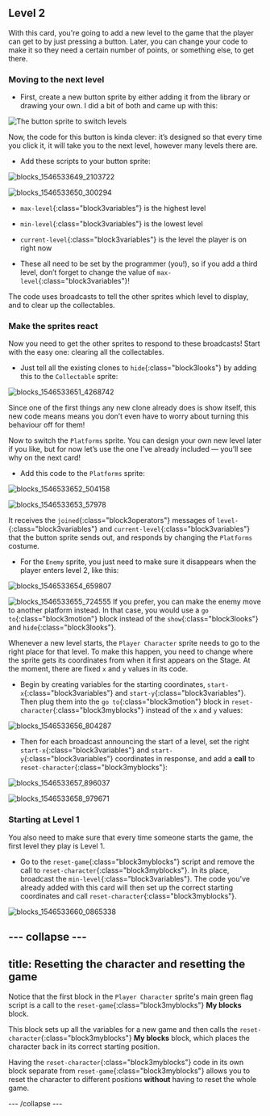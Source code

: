 ## Level 2

With this card, you're going to add a new level to the game that the player can get to by just pressing a button. Later, you can change your code to make it so they need a certain number of points, or something else, to get there.

### Moving to the next level

+ First, create a new button sprite by either adding it from the library or drawing your own. I did a bit of both and came up with this: 

![The button sprite to switch levels](images/levelButton.png)

Now, the code for this button is kinda clever: it’s designed so that every time you click it, it will take you to the next level, however many levels there are.

+ Add these scripts to your button sprite: 

![blocks_1546533649_2103722](images/blocks_1546533649_2103722.png)

![blocks_1546533650_300294](images/blocks_1546533650_300294.png)
 
+ `max-level`{:class="block3variables"} is the highest level
+ `min-level`{:class="block3variables"} is the lowest level
+ `current-level`{:class="block3variables"} is the level the player is on right now

+ These all need to be set by the programmer \(you!\), so if you add a third level, don’t forget to change the value of `max-level`{:class="block3variables"}!

The code uses broadcasts to tell the other sprites which level to display, and to clear up the collectables.

### Make the sprites react

Now you need to get the other sprites to respond to these broadcasts! Start with the easy one: clearing all the collectables.  

+ Just tell all the existing clones to `hide`{:class="block3looks"} by adding this to the `Collectable` sprite: 

![blocks_1546533651_4268742](images/blocks_1546533651_4268742.png)

Since one of the first things any new clone already does is show itself, this new code means means you don’t even have to worry about turning this behaviour off for them!

Now to switch the `Platforms` sprite. You can design your own new level later if you like, but for now let’s use the one I’ve already included — you’ll see why on the next card! 

+ Add this code to the `Platforms` sprite:

![blocks_1546533652_504158](images/blocks_1546533652_504158.png)

![blocks_1546533653_57978](images/blocks_1546533653_57978.png)

It receives the `joined`{:class="block3operators"} messages of `level-`{:class="block3variables"} and `current-level`{:class="block3variables"} that the button sprite sends out, and responds by changing the `Platforms` costume. 

+ For the `Enemy` sprite, you just need to make sure it disappears when the player enters level 2, like this: 

![blocks_1546533654_659807](images/blocks_1546533654_659807.png)

![blocks_1546533655_724555](images/blocks_1546533655_724555.png)
If you prefer, you can make the enemy move to another platform instead. In that case, you would use a `go to`{:class="block3motion"} block instead of the `show`{:class="block3looks"} and `hide`{:class="block3looks"}.

Whenever a new level starts, the `Player Character` sprite needs to go to the right place for that level. To make this happen, you need to change where the sprite gets its coordinates from when it first appears on the Stage. At the moment, there are fixed `x` and `y` values in its code.

+ Begin by creating variables for the starting coordinates, `start-x`{:class="block3variables"} and `start-y`{:class="block3variables"}. Then plug them into the `go to`{:class="block3motion"} block in `reset-character`{:class="block3myblocks"} instead of the `x` and `y` values:

![blocks_1546533656_804287](images/blocks_1546533656_804287.png)

+ Then for each broadcast announcing the start of a level, set the right `start-x`{:class="block3variables"} and `start-y`{:class="block3variables"} coordinates in response, and add a **call** to `reset-character`{:class="block3myblocks"}:

![blocks_1546533657_896037](images/blocks_1546533657_896037.png)

![blocks_1546533658_979671](images/blocks_1546533658_979671.png)

### Starting at Level 1

You also need to make sure that every time someone starts the game, the first level they play is Level 1.

+ Go to the `reset-game`{:class="block3myblocks"} script and remove the call to `reset-character`{:class="block3myblocks"}. In its place, broadcast the `min-level`{:class="block3variables"}. The code you've already added with this card will then set up the correct starting coordinates and call `reset-character`{:class="block3myblocks"}.

![blocks_1546533660_0865338](images/blocks_1546533660_0865338.png)

--- collapse ---
---
title: Resetting the character and resetting the game
---

Notice that the first block in the `Player Character` sprite's main green flag script is a call to the `reset-game`{:class="block3myblocks"} **My blocks** block. 

This block sets up all the variables for a new game and then calls the `reset-character`{:class="block3myblocks"} **My blocks** block, which places the character back in its correct starting position.

Having the `reset-character`{:class="block3myblocks"} code in its own block separate from `reset-game`{:class="block3myblocks"}  allows you to reset the character to different positions **without** having to reset the whole game.

--- /collapse ---
